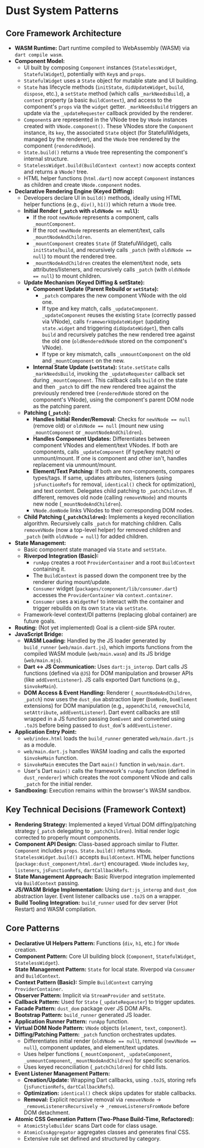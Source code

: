 # Dust System Patterns

## Core Framework Architecture

- **WASM Runtime:** Dart runtime compiled to WebAssembly (WASM) via
  `dart compile wasm`.
- **Component Model:**
  - UI built by composing `Component` instances (`StatelessWidget`,
    `StatefulWidget`), potentially with `Key`s and `props`.
  - `StatefulWidget` uses a `State` object for mutable state and UI building.
  - `State` has lifecycle methods (`initState`, `didUpdateWidget`, `build`,
    `dispose`, etc.), a `setState` method (which calls `_markNeedsBuild`), a
    `context` property (a basic `BuildContext`), and access to the component's
    `props` via the `widget` getter. `_markNeedsBuild` triggers an update via
    the `_updateRequester` callback provided by the renderer.
  - `Component`s are represented in the VNode tree by `VNode` instances created
    with `VNode.component()`. These VNodes store the `Component` instance, its
    `key`, the associated `State` object (for StatefulWidgets, managed by the
    renderer), and the `VNode` tree rendered by the component (`renderedVNode`).
  - `State.build()` returns a `VNode` tree representing the component's internal
    structure.
  - `StatelessWidget.build(BuildContext context)` now accepts context and
    returns a `VNode?` tree.
  - HTML helper functions (`html.dart`) now accept `Component` instances as
    children and create `VNode.component` nodes.
- **Declarative Rendering Engine (Keyed Diffing):**
  - Developers declare UI in `build()` methods, ideally using HTML helper
    functions (e.g., `div()`, `h1()`) which return a `VNode` tree.
  - **Initial Render (`_patch` with `oldVNode == null`):**
    - If the root `newVNode` represents a component, calls `_mountComponent`.
    - If the root `newVNode` represents an element/text, calls
      `_mountNodeAndChildren`.
    - `_mountComponent` creates `State` (if StatefulWidget), calls
      `initState`/`build`, and recursively calls `_patch` (with
      `oldVNode == null`) to mount the rendered tree.
    - `_mountNodeAndChildren` creates the element/text node, sets
      attributes/listeners, and recursively calls `_patch` (with
      `oldVNode == null`) to mount children.
  - **Update Mechanism (Keyed Diffing & setState):**
    - **Component Update (Parent Rebuild or `setState`):**
      - `_patch` compares the new component VNode with the old one.
      - If type and key match, calls `_updateComponent`. `_updateComponent`
        reuses the existing `State` (correctly passed via VNode), calls
        `frameworkUpdateWidget` (updating `state.widget` and triggering
        `didUpdateWidget`), then calls `build` and recursively patches the new
        rendered tree against the old one (`oldRenderedVNode` stored on the
        component's VNode).
      - If type or key mismatch, calls `_unmountComponent` on the old and
        `_mountComponent` on the new.
    - **Internal State Update (`setState`):** `State.setState` calls
      `_markNeedsBuild`, invoking the `_updateRequester` callback set during
      `_mountComponent`. This callback calls `build` on the state and then
      `_patch` to diff the new rendered tree against the previously rendered
      tree (`renderedVNode` stored on the component's VNode), using the
      component's parent DOM node as the patching parent.
  - **Patching (`_patch`):**
    - **Handles Initial Render/Removal:** Checks for `newVNode == null` (remove
      old) or `oldVNode == null` (mount new using `_mountComponent` or
      `_mountNodeAndChildren`).
    - **Handles Component Updates:** Differentiates between component VNodes and
      element/text VNodes. If both are components, calls `_updateComponent` (if
      type/key match) or unmount/mount. If one is component and other isn't,
      handles replacement via unmount/mount.
    - **Element/Text Patching:** If both are non-components, compares
      types/tags. If same, updates attributes, listeners (using `jsFunctionRefs`
      for removal, `identical()` check for optimization), and text content.
      Delegates child patching to `_patchChildren`. If different, removes old
      node (calling `removeVNode`) and mounts new node
      (`_mountNodeAndChildren`).
    - `VNode.domNode` links VNodes to their corresponding DOM nodes.
  - **Child Patching (`_patchChildren`):** Implements a keyed reconciliation
    algorithm. Recursively calls `_patch` for matching children. Calls
    `removeVNode` (now a top-level helper) for removed children and `_patch`
    (with `oldVNode = null`) for added children.
- **State Management:**
  - Basic component state managed via `State` and `setState`.
  - **Riverpod Integration (Basic):**
    - `runApp` creates a root `ProviderContainer` and a root `BuildContext`
      containing it.
    - The `BuildContext` is passed down the component tree by the renderer
      during mount/update.
    - `Consumer` widget (`packages/component/lib/consumer.dart`) accesses the
      `ProviderContainer` via `context.container`.
    - `Consumer` uses a `WidgetRef` to interact with the container and trigger
      rebuilds on its own `State` via `setState`.
  - Framework-level context/DI patterns (replacing global container) are future
    goals.
- **Routing:** (Not yet implemented) Goal is a client-side SPA router.
- **JavaScript Bridge:**
  - **WASM Loading:** Handled by the JS loader generated by `build_runner`
    (`web/main.dart.js`), which imports functions from the compiled WASM module
    (`web/main.wasm`) and its JS bridge (`web/main.mjs`).
  - **Dart <-> JS Communication:** Uses `dart:js_interop`. Dart calls JS
    functions (defined via `@JS`) for DOM manipulation and browser APIs (like
    `addEventListener`). JS calls exported Dart functions (e.g., `$invokeMain`).
  - **DOM Access & Event Handling:** Renderer (`_mountNodeAndChildren`,
    `_patch`) now uses the `dust_dom` abstraction layer (`DomNode`, `DomElement`
    extensions) for DOM manipulation (e.g., `appendChild`, `removeChild`,
    `setAttribute`, `addEventListener`). Dart event callbacks are still wrapped
    in a JS function passing `DomEvent` and converted using `.toJS` before being
    passed to `dust_dom`'s `addEventListener`.
- **Application Entry Point:**
  - `web/index.html` loads the `build_runner` generated `web/main.dart.js` as a
    module.
  - `web/main.dart.js` handles WASM loading and calls the exported `$invokeMain`
    function.
  - `$invokeMain` executes the Dart `main()` function in `web/main.dart`.
  - User's Dart `main()` calls the framework's `runApp` function (defined in
    `dust_renderer`) which creates the root component VNode and calls `_patch`
    for the initial render.
- **Sandboxing:** Execution remains within the browser's WASM sandbox.

## Key Technical Decisions (Framework Context)

- **Rendering Strategy:** Implemented a keyed Virtual DOM diffing/patching
  strategy (`_patch` delegating to `_patchChildren`). Initial render logic
  corrected to properly mount components.
- **Component API Design:** Class-based approach similar to Flutter. `Component`
  includes `props`. `State.build()` returns `VNode`. `StatelessWidget.build()`
  accepts `BuildContext`. HTML helper functions
  (`package:dust_component/html.dart`) encouraged. `VNode` includes `key`,
  `listeners`, `jsFunctionRefs`, `dartCallbackRefs`.
- **State Management Approach:** Basic Riverpod integration implemented via
  `BuildContext` passing.
- **JS/WASM Bridge Implementation:** Using `dart:js_interop` and `dust_dom`
  abstraction layer. Event listener callbacks use `.toJS` on a wrapper.
- **Build Tooling Integration:** `build_runner` used for dev server (Hot
  Restart) and WASM compilation.

## Core Patterns

- **Declarative UI Helpers Pattern:** Functions (`div`, `h1`, etc.) for `VNode`
  creation.
- **Component Pattern:** Core UI building block (`Component`, `StatefulWidget`,
  `StatelessWidget`).
- **State Management Pattern:** `State` for local state. Riverpod via `Consumer`
  and `BuildContext`.
- **Context Pattern (Basic):** Simple `BuildContext` carrying
  `ProviderContainer`.
- **Observer Pattern:** Implicit via `StreamProvider` and `setState`.
- **Callback Pattern:** Used for `State` (`_updateRequester`) to trigger
  updates.
- **Facade Pattern:** `dust_dom` package over JS DOM APIs.
- **Bootstrap Pattern:** `build_runner` generated JS loader.
- **Application Runner Pattern:** `runApp` function.
- **Virtual DOM Node Pattern:** `VNode` objects (`element`, `text`,
  `component`).
- **Diffing/Patching Pattern:** `_patch` function orchestrates updates.
  - Differentiates initial render (`oldVNode == null`), removal
    (`newVNode == null`), component updates, and element/text updates.
  - Uses helper functions (`_mountComponent`, `_updateComponent`,
    `_unmountComponent`, `_mountNodeAndChildren`) for specific scenarios.
  - Uses keyed reconciliation (`_patchChildren`) for child lists.
- **Event Listener Management Pattern:**
  - **Creation/Update:** Wrapping Dart callbacks, using `.toJS`, storing refs
    (`jsFunctionRefs`, `dartCallbackRefs`).
  - **Optimization:** `identical()` check skips updates for stable callbacks.
  - **Removal:** Explicit recursive removal via `removeVNode` ->
    `_removeListenersRecursively` -> `_removeListenersFromNode` before DOM
    detachment.
- **Atomic CSS Generation Pattern (Two-Phase Build-Time, Refactored):**
  - `AtomicStyleBuilder` scans Dart code for class usage.
  - `AtomicCssAggregator` aggregates classes and generates final CSS.
  - Extensive rule set defined and structured by category.
